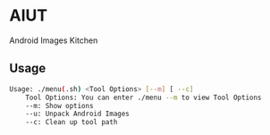 # AIUT
Android Images Kitchen

## Usage

```bash
Usage: ./menu(.sh) <Tool Options> [--m] [ --c]
    Tool Options: You can enter ./menu --m to view Tool Options
    --m: Show options
    --u: Unpack Android Images
    --c: Clean up tool path
```
